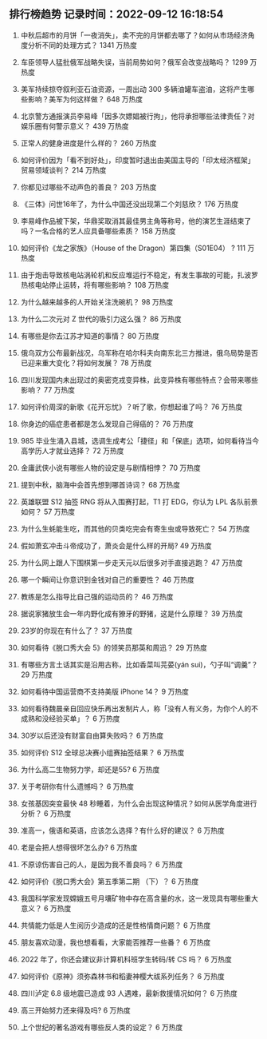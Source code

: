 
## 排行榜趋势 记录时间：2022-09-12 16:18:54
  
  1. 中秋后超市的月饼「一夜消失」，卖不完的月饼都去哪了？如何从市场经济角度分析不同的处理方式？ 1341 万热度
    
  2. 车臣领导人猛批俄军战略失误，当前局势如何？俄军会改变战略吗？ 1299 万热度
    
  3. 美军持续掠夺叙利亚石油资源，一周出动 300 多辆油罐车盗油，这将产生哪些影响？美军为何这样做？ 648 万热度
    
  4. 北京警方通报演员李易峰「因多次嫖娼被行拘」，他将承担哪些法律责任？对娱乐圈有何警示意义？ 439 万热度
    
  5. 正常人的健身进度是什么样的？ 260 万热度
    
  6. 如何评价因为「看不到好处」，印度暂时退出由美国主导的「印太经济框架」贸易领域谈判？ 214 万热度
    
  7. 你都见过哪些不动声色的善良？ 203 万热度
    
  8. 《三体》问世16年了，为什么中国还没出现第二个刘慈欣？ 176 万热度
    
  9. 李易峰作品被下架，华鼎奖取消其最佳男主角等称号，他的演艺生涯结束了吗？一名合格的艺人应具备哪些素质？ 158 万热度
    
  10. 如何评价《龙之家族》（House of the Dragon）第四集（S01E04） ? 111 万热度
    
  11. 由于炮击导致核电站涡轮机和反应堆运行不稳定，有发生事故的可能，扎波罗热核电站停止运转，将有哪些影响？ 108 万热度
    
  12. 为什么越来越多的人开始关注洗碗机？ 98 万热度
    
  13. 为什么二次元对 Z 世代的吸引力这么强？ 86 万热度
    
  14. 有哪些是你去江苏才知道的事情？ 80 万热度
    
  15. 俄乌双方公布最新战况，乌军称在哈尔科夫向南东北三方推进，俄乌局势是否已迎来重大变化？将如何发展？ 78 万热度
    
  16. 四川发现国内未出现过的奥密克戎变异株，此变异株有哪些特点？会带来哪些影响？ 77 万热度
    
  17. 如何评价周深的新歌《花开忘忧》？听了歌，你想起谁了吗？ 76 万热度
    
  18. 你身边的癌症患者都是怎么发现自己得癌的？ 76 万热度
    
  19. 985 毕业生涌入县城，选调生成考公「捷径」和「保底」选项，如何看待当今高学历人才就业选择？ 72 万热度
    
  20. 金庸武侠小说有哪些人物的设定是与剧情相悖？ 70 万热度
    
  21. 提到中秋，脑海中会首先想到哪首诗词？ 68 万热度
    
  22. 英雄联盟 S12 抽签 RNG 将从入围赛打起，T1 打 EDG，你认为 LPL 各队前景如何？ 57 万热度
    
  23. 为什么生蚝能生吃，而其他的贝类吃完会有寄生虫或导致死亡？ 54 万热度
    
  24. 假如萧玄冲击斗帝成功了，萧炎会是什么样的开局? 49 万热度
    
  25. 为什么网上跟人下围棋第一步走天元以后很多对手直接逃跑？ 47 万热度
    
  26. 哪一个瞬间让你意识到金钱对自己的重要性？ 46 万热度
    
  27. 教练是怎么指导比自己强的运动员的？ 46 万热度
    
  28. 据说家猪放生会一年内野化成有獠牙的野猪，这是什么原理？ 39 万热度
    
  29. 23岁的你现在有什么了？ 37 万热度
    
  30. 如何看待《脱口秀大会 5》的领笑员那英和周迅？ 29 万热度
    
  31. 有哪些方言土话其实是沿用古称，比如香菜叫芫荽(yán sui)，勺子叫“调羹”？ 29 万热度
    
  32. 如何看待中国运营商不支持美版 iPhone 14？ 9 万热度
    
  33. 如何看待魏晨亲自回应快乐再出发制片人，称「没有人有义务，为你个人的不成熟和没经验买单」？ 6 万热度
    
  34. 30岁以后还没有财富自由算失败吗？ 6 万热度
    
  35. 如何评价 S12 全球总决赛小组赛抽签结果？ 6 万热度
    
  36. 为什么高二生物努力学，却还是55? 6 万热度
    
  37. 关于考研你有什么遗憾吗？ 6 万热度
    
  38. 女孩基因突变最快 48 秒睡着，为什么会出现这种情况？如何从医学角度进行分析？ 6 万热度
    
  39. 准高一，俄语和英语，应该怎么选择？有什么好的建议？ 6 万热度
    
  40. 老是会把人想得很坏怎么办? 6 万热度
    
  41. 不原谅伤害自己的人，是因为我不善良吗？ 6 万热度
    
  42. 如何评价《脱口秀大会》第五季第二期 （下）？ 6 万热度
    
  43. 我国科学家发现嫦娥五号月壤矿物中存在高含量的水，这一发现具有哪些重大意义？ 6 万热度
    
  44. 共情能力低是人生阅历少造成的还是性格情商问题？ 6 万热度
    
  45. 朋友喜欢动漫，我也想看看，大家能否推荐一些番？ 6 万热度
    
  46. 2022 年了，你还会建议非计算机科班学生转码/转 CS 吗？ 6 万热度
    
  47. 如何评价《原神》须弥森林书和稻妻神樱大祓系列任务？ 6 万热度
    
  48. 四川泸定 6.8 级地震已造成 93 人遇难，最新救援情况如何？ 6 万热度
    
  49. 高三开始努力还来得及吗? 6 万热度
    
  50. 上个世纪的著名游戏有哪些反人类的设定？ 6 万热度
    
